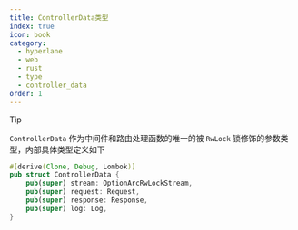 ```yaml
---
title: ControllerData类型
index: true
icon: book
category:
  - hyperlane
  - web
  - rust
  - type
  - controller_data
order: 1
---
```


<Share colorful />

> [!tip]
>
> `ControllerData` 作为中间件和路由处理函数的唯一的被 `RwLock` 锁修饰的参数类型，内部具体类型定义如下

```rust
#[derive(Clone, Debug, Lombok)]
pub struct ControllerData {
    pub(super) stream: OptionArcRwLockStream,
    pub(super) request: Request,
    pub(super) response: Response,
    pub(super) log: Log,
}
```

<Bottom />
